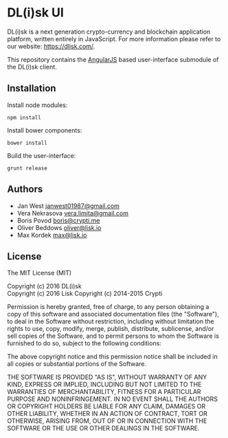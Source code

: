 # DL(i)sk UI

DL(i)sk is a next generation crypto-currency and blockchain application platform, written entirely in JavaScript. For more information please refer to our website: https://dlisk.com/.

This repository contains the [AngularJS](https://angularjs.org/) based user-interface submodule of the DL(i)sk client.

## Installation

Install node modules:

```
npm install
```

Install bower components:

```
bower install
```

Build the user-interface:

```
grunt release
```

## Authors

- Jan West <janwest01987@gmail.com>
- Vera Nekrasova <vera.limita@gmail.com>
- Boris Povod <boris@crypti.me>
- Oliver Beddows <oliver@lisk.io>
- Max Kordek <max@lisk.io>

## License

The MIT License (MIT)  

Copyright (c) 2016 DL(i)sk  
Copyright (c) 2016 Lisk
Copyright (c) 2014-2015 Crypti  

Permission is hereby granted, free of charge, to any person obtaining a copy of this software and associated documentation files (the "Software"), to deal in the Software without restriction, including without limitation the rights to use, copy, modify, merge, publish, distribute, sublicense, and/or sell copies of the Software, and to permit persons to whom the Software is furnished to do so, subject to the following conditions:  

The above copyright notice and this permission notice shall be included in all copies or substantial portions of the Software.

THE SOFTWARE IS PROVIDED "AS IS", WITHOUT WARRANTY OF ANY KIND, EXPRESS OR IMPLIED, INCLUDING BUT NOT LIMITED TO THE WARRANTIES OF MERCHANTABILITY, FITNESS FOR A PARTICULAR PURPOSE AND NONINFRINGEMENT. IN NO EVENT SHALL THE AUTHORS OR COPYRIGHT HOLDERS BE LIABLE FOR ANY CLAIM, DAMAGES OR OTHER LIABILITY, WHETHER IN AN ACTION OF CONTRACT, TORT OR OTHERWISE, ARISING FROM, OUT OF OR IN CONNECTION WITH THE SOFTWARE OR THE USE OR OTHER DEALINGS IN THE SOFTWARE.
